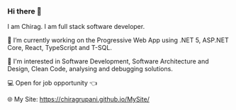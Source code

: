 ### Hi there 👋

I am Chirag. I am full stack software developer. 

🔭 I’m currently working on the Progressive Web App using .NET 5, ASP.NET Core, React, TypeScript and T-SQL.

🤔 I'm interested in Software Development, Software Architecture and Design, Clean Code, analysing and debugging solutions.

💻 Open for job opportunity 👈

🌐 My Site: https://chiragrupani.github.io/MySite/




<!--
**ChiragRupani/ChiragRupani** is a ✨ _special_ ✨ repository because its `README.md` (this file) appears on your GitHub profile.

Here are some ideas to get you started:

- 🔭 I’m currently working on ...
- 🌱 I’m currently learning ...
- 👯 I’m looking to collaborate on ...
- 🤔 I’m looking for help with ...
- 💬 Ask me about ...
- 📫 How to reach me: ...
- 😄 Pronouns: ...
- ⚡ Fun fact: ...
-->
